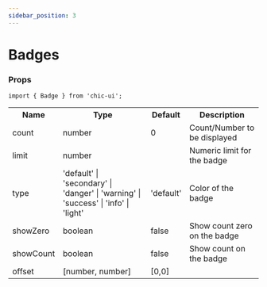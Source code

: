 ```yaml
---
sidebar_position: 3
---
```


# Badges

### Props

```
import { Badge } from 'chic-ui';
```

<table>
  <tr>
     <th>Name</th>
     <th>Type</th>
     <th>Default</th>
     <th>Description</th>
  </tr>
  <tr>
    <td>count</td>
    <td>number</td>
    <td>0</td>
    <td>Count/Number to be displayed</td>
  </tr>
  <tr>
    <td>limit</td>
    <td>number</td>
    <td></td>
    <td>Numeric limit for the badge</td>
  </tr>
  <tr>
    <td>type</td>
    <td>'default' | 'secondary' | 'danger' | 'warning' | 'success' | 'info' | 'light'</td>
    <td>'default'</td>
    <td>Color of the badge</td>
  </tr>
  <tr>
    <td>showZero</td>
    <td>boolean</td>
    <td>false</td>
    <td>Show count zero on the badge</td>
  </tr>
   <tr>
    <td>showCount</td>
    <td>boolean</td>
    <td>false</td>
    <td>Show count on the badge</td>
  </tr>
  <tr>
    <td>offset</td>
    <td>[number, number]</td>
    <td>[0,0]</td>
    <td></td>
  </tr>
</table>
